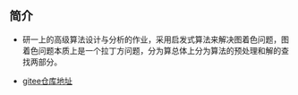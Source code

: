 ## 简介

* 研一上的高级算法设计与分析的作业，采用启发式算法来解决图着色问题，图着色问题本质上是一个拉丁方问题，分为算总体上分为算法的预处理和解的查找两部分。

* [gitee仓库地址](https://gitee.com/pzhustbrand/MMCOL)

